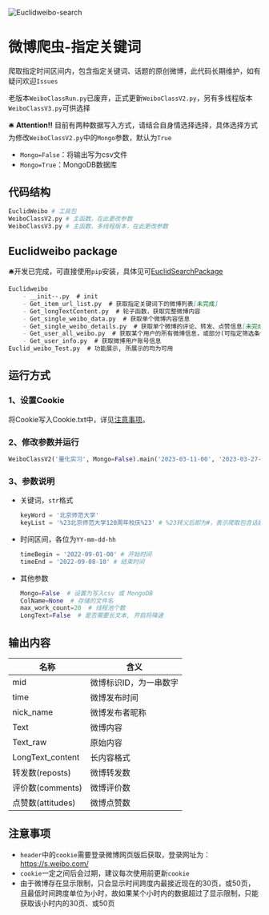 ![Euclidweibo-search](https://socialify.git.ci/Euclid-Jie/Euclidweibo-search/image?language=1&name=1&owner=1&stargazers=1&theme=Light)
# 微博爬虫-指定关键词
爬取指定时间区间内，包含指定关键词、话题的原创微博，此代码长期维护，如有疑问欢迎`Issues`

老版本`WeiboClassRun.py`已废弃，正式更新`WeiboClassV2.py`，另有多线程版本`WeiboClassV3.py`可供选择

🛎️ **Attention!!** 目前有两种数据写入方式，请结合自身情选择选择，具体选择方式为修改`WeiboClassV2.py`中的`Mongo`参数，默认为`True`

- `Mongo=False`：将输出写为csv文件
- `Mongo=True`：MongoDB数据库

## 代码结构

```python
EuclidWeibo # 工具包
WeiboClassV2.py # 主函数，在此更改参数
WeiboClassV3.py # 主函数，多线程版本，在此更改参数
```

## Euclidweibo package

🛎️开发已完成，可直接使用`pip`安装，具体见可[EuclidSearchPackage](https://github.com/Euclid-Jie/EuclidSearchPackage)

```markdown
Euclidweibo
    - __init--.py  # init
    - Get_item_url_list.py  # 获取指定关键词下的微博列表[未完成]
    - Get_longTextContent.py  # 轮子函数，获取完整微博内容
    - Get_single_weibo_data.py  # 获取单个微博内容信息
    - Get_single_weibo_details.py  # 获取单个微博的评论、转发、点赞信息[未完成]
    - Get_user_all_weibo.py  # 获取某个用户的所有微博信息，或部分(可指定筛选条件)
    - Get_user_info.py  # 获取微博用户账号信息
Euclid_weibo_Test.py  # 功能展示, 所展示的均为可用
```

## 运行方式

### 1、设置Cookie

将Cookie写入Cookie.txt中，详见[注意事项](##注意事项)。

### 2、修改参数并运行

```python
WeiboClassV2('量化实习', Mongo=False).main('2023-03-11-00', '2023-03-27-21')
```

### 3、参数说明

- 关键词，`str`格式

  ```python
  keyWord = '北京师范大学'
  keyList = '%23北京师范大学120周年校庆%23' # %23转义后即为#，表示爬取包含话题的微博
  ```

- 时间区间，各位为`YY-mm-dd-hh`

  ```python
  timeBegin = '2022-09-01-00' # 开始时间
  timeEnd = '2022-09-08-10' # 结束时间
  ```

- 其他参数

  ```python
  Mongo=False  # 设置为写入csv 或 MongoDB
  ColName=None  # 存储的文件名
  max_work_count=20  # 线程池个数
  LongText=False  # 是否需要长文本, 开启将降速
  ```


## 输出内容

| 名称              | 含义                   |
| ----------------- | ---------------------- |
| mid               | 微博标识ID，为一串数字 |
| time              | 微博发布时间           |
| nick_name         | 微博发布者昵称         |
| Text              | 微博内容               |
| Text_raw          | 原始内容               |
| LongText_content  | 长内容格式             |
| 转发数(reposts)   | 微博转发数             |
| 评价数(comments)  | 微博评价数             |
| 点赞数(attitudes) | 微博点赞数             |

## 注意事项

- `header`中的`cookie`需要登录微博网页版后获取，登录网址为：https://s.weibo.com/
- `cookie`一定之间后会过期，建议每次使用前更新`cookie`
- 由于微博存在显示限制，只会显示时间跨度内最接近现在的30页，或50页，且最低时间跨度单位为小时，故如果某个小时内的数据超过了显示限制，只能获取该小时内的30页、或50页